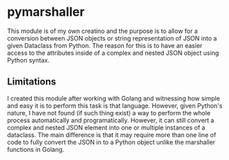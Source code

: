 # pymarshaller
This module is of my own creatino and the purpose is to allow for a conversion between JSON objects or string representation of JSON into a given Dataclass from Python. The reason for this is to have an easier access to the attributes inside of a complex and nested JSON object using Python syntax.

## Limitations
I created this module after working with Golang and witnessing how simple and easy it is to perform this task is that language. However, given Python's nature, I have not found (if such thing exist) a way to perform the whole process automatically and programatically. However, it can still convert a complex and nested JSON element into one or multiple instances of a dataclass. The main difference is that it may require more than one line of code to fully convert the JSON in to a Python object unlike the marshaller functions in Golang.
